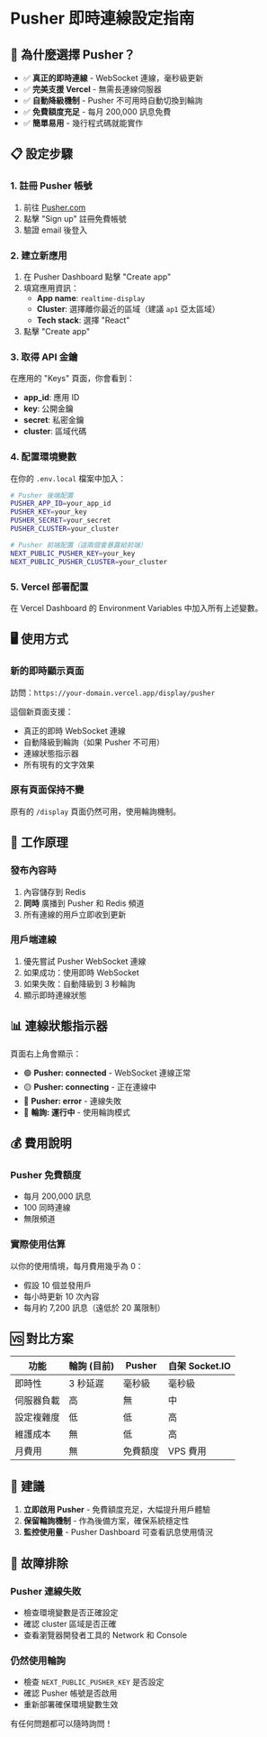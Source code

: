 # Pusher 即時連線設定指南

## 🚀 為什麼選擇 Pusher？

- ✅ **真正的即時連線** - WebSocket 連線，毫秒級更新
- ✅ **完美支援 Vercel** - 無需長連線伺服器
- ✅ **自動降級機制** - Pusher 不可用時自動切換到輪詢
- ✅ **免費額度充足** - 每月 200,000 訊息免費
- ✅ **簡單易用** - 幾行程式碼就能實作

## 📋 設定步驟

### 1. 註冊 Pusher 帳號

1. 前往 [Pusher.com](https://pusher.com/)
2. 點擊 "Sign up" 註冊免費帳號
3. 驗證 email 後登入

### 2. 建立新應用

1. 在 Pusher Dashboard 點擊 "Create app"
2. 填寫應用資訊：
   - **App name**: `realtime-display`
   - **Cluster**: 選擇離你最近的區域（建議 `ap1` 亞太區域）
   - **Tech stack**: 選擇 "React"
3. 點擊 "Create app"

### 3. 取得 API 金鑰

在應用的 "Keys" 頁面，你會看到：
- **app_id**: 應用 ID
- **key**: 公開金鑰
- **secret**: 私密金鑰  
- **cluster**: 區域代碼

### 4. 配置環境變數

在你的 `.env.local` 檔案中加入：

```bash
# Pusher 後端配置
PUSHER_APP_ID=your_app_id
PUSHER_KEY=your_key
PUSHER_SECRET=your_secret
PUSHER_CLUSTER=your_cluster

# Pusher 前端配置（這兩個會暴露給前端）
NEXT_PUBLIC_PUSHER_KEY=your_key
NEXT_PUBLIC_PUSHER_CLUSTER=your_cluster
```

### 5. Vercel 部署配置

在 Vercel Dashboard 的 Environment Variables 中加入所有上述變數。

## 🖥️ 使用方式

### 新的即時顯示頁面

訪問：`https://your-domain.vercel.app/display/pusher`

這個新頁面支援：
- 真正的即時 WebSocket 連線
- 自動降級到輪詢（如果 Pusher 不可用）
- 連線狀態指示器
- 所有現有的文字效果

### 原有頁面保持不變

原有的 `/display` 頁面仍然可用，使用輪詢機制。

## 🔧 工作原理

### 發布內容時
1. 內容儲存到 Redis
2. **同時** 廣播到 Pusher 和 Redis 頻道
3. 所有連線的用戶立即收到更新

### 用戶端連線
1. 優先嘗試 Pusher WebSocket 連線
2. 如果成功：使用即時 WebSocket
3. 如果失敗：自動降級到 3 秒輪詢
4. 顯示即時連線狀態

## 📊 連線狀態指示器

頁面右上角會顯示：
- 🟢 **Pusher: connected** - WebSocket 連線正常
- 🟡 **Pusher: connecting** - 正在連線中
- 🔴 **Pusher: error** - 連線失敗
- 🔵 **輪詢: 運行中** - 使用輪詢模式

## 💰 費用說明

### Pusher 免費額度
- 每月 200,000 訊息
- 100 同時連線
- 無限頻道

### 實際使用估算
以你的使用情境，每月費用幾乎為 0：
- 假設 10 個並發用戶
- 每小時更新 10 次內容
- 每月約 7,200 訊息（遠低於 20 萬限制）

## 🆚 對比方案

| 功能 | 輪詢 (目前) | Pusher | 自架 Socket.IO |
|------|-------------|--------|----------------|
| 即時性 | 3 秒延遲 | 毫秒級 | 毫秒級 |
| 伺服器負載 | 高 | 無 | 中 |
| 設定複雜度 | 低 | 低 | 高 |
| 維護成本 | 無 | 低 | 高 |
| 月費用 | 無 | 免費額度 | VPS 費用 |

## 🎯 建議

1. **立即啟用 Pusher** - 免費額度充足，大幅提升用戶體驗
2. **保留輪詢機制** - 作為後備方案，確保系統穩定性
3. **監控使用量** - Pusher Dashboard 可查看訊息使用情況

## 🔧 故障排除

### Pusher 連線失敗
- 檢查環境變數是否正確設定
- 確認 cluster 區域是否正確
- 查看瀏覽器開發者工具的 Network 和 Console

### 仍然使用輪詢
- 檢查 `NEXT_PUBLIC_PUSHER_KEY` 是否設定
- 確認 Pusher 帳號是否啟用
- 重新部署確保環境變數生效

有任何問題都可以隨時詢問！